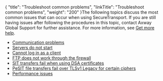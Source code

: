 {
    "title": "Troubleshoot common problems",
    "linkTitle": "Troubleshoot common problems",
    "weight": "200"
}The following topics discuss the most common issues that can occur when using <span class="mc-variable axway_variables.Component_Short_Name variable">SecureTransport</span>. If you are still having issues after following the procedures in this topic, contact <span class="mc-variable axway_variables.Company_Name variable">Axway</span> Global Support for further assistance. For more information, see <a href="##top" class="MCXref xref">Get more help</a>.

-   <a href="t_st_communicationproblems" class="MCXref xref">Communication problems</a>
-   <a href="t_st_servicesdonotstart" class="MCXref xref">Servers do not start</a>
-   <a href="t_st_cannotloginasclient" class="MCXref xref">Cannot log in as a client</a>
-   <a href="t_st_ftpdoesnotworkthroughfirewall" class="MCXref xref">FTP does not work through the firewall</a>
-   <a href="sit-dsa-certificate" class="MCXref xref">SIT transfers fail when using DSA certificates</a>
-   <a href="t_st_pesittransferstocftfail" class="MCXref xref">PeSIT file transfers fail over TLSv1 Legacy for certain ciphers</a>
-   <a href="t_st_performanceissues" class="MCXref xref">Performance issues</a>
